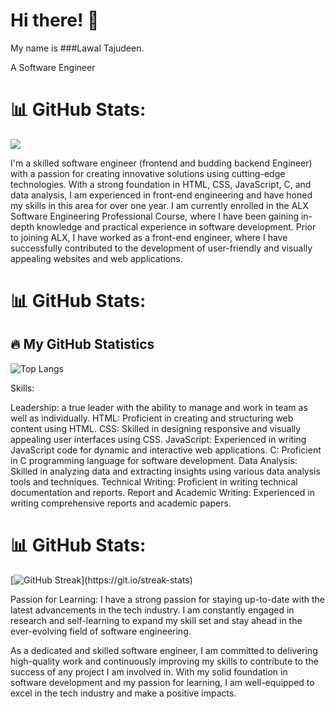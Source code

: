 <h1>Hi there! 👋</h1>

My name is ###Lawal Tajudeen.

A Software Engineer

# 📊 GitHub Stats:
![](https://komarev.com/ghpvc/?username=lawalTheWest&color=blue)
<!--
![]( https: //github-readme-stats.vercel. app/api?username=lawalTheWest &theme=dark&hide_border=false&include_all_commits= false&count_private=false)<br/>
-->
I'm a skilled software engineer (frontend and budding backend Engineer) with a passion for creating innovative solutions using cutting-edge technologies. 
With a strong foundation in HTML, CSS, JavaScript, C, and data analysis, I am experienced in front-end engineering and have honed my skills in this area for over one year.
I am currently enrolled in the ALX Software Engineering Professional Course, where I have been gaining in-depth knowledge and practical experience in software development. 
Prior to joining ALX, I have worked as a front-end engineer, where I have successfully contributed to the development of user-friendly and visually appealing websites and web applications.

# 📊 GitHub Stats:
## :fire: My GitHub Statistics 

![Top Langs](https://github-readme-stats.vercel.app/api/top-langs/?username=lawalTheWest&layout=compact&theme=vision-friendly-dark&align="left"&height='70px')

<!--
![](https: //github -readme-streak-stats. herokuapp.com/? user=lawalTheWest  &theme=dark&hide_border=false)<br/>
-->
Skills:

Leadership: a true leader with the ability to manage and work in team as well as individually.
HTML: Proficient in creating and structuring web content using HTML.
CSS: Skilled in designing responsive and visually appealing user interfaces using CSS.
JavaScript: Experienced in writing JavaScript code for dynamic and interactive web applications.
C: Proficient in C programming language for software development.
Data Analysis: Skilled in analyzing data and extracting insights using various data analysis tools and techniques.
Technical Writing: Proficient in writing technical documentation and reports.
Report and Academic Writing: Experienced in writing comprehensive reports and academic papers.

# 📊 GitHub Stats:
[![GitHub Streak](https://github-readme-streak-stats.herokuapp.com?user=lawalTheWest&theme=vision-friendly-dark&height='70px')](https://git.io/streak-stats)
<!--
![](https:// github-readme-stats.vercel. app/api/top-langs/?username= lawalTheWest &theme=dark&hide_border=fals e&include_all_commits=false&count_private=false&layout= compact)
-->
Passion for Learning:
I have a strong passion for staying up-to-date with the latest advancements in the tech industry. 
I am constantly engaged in research and self-learning to expand my skill set and stay ahead in the ever-evolving field of software engineering.

As a dedicated and skilled software engineer, I am committed to delivering high-quality work and continuously improving my skills to contribute to the success of any project I am involved in. 
With my solid foundation in software development and my passion for learning, I am well-equipped to excel in the tech industry and make a positive impacts.
<!--
**lawalTheWest/LawalTheWest** is a ✨ _special_ ✨ repository because its `README.md` (this file) appears on your GitHub profile.

Here are some ideas to get you started:

- 🔭 I’m currently working on ...
- 🌱 I’m currently learning ...
- 👯 I’m looking to collaborate on ...
- 🤔 I’m looking for help with ...
- 💬 Ask me about ...
- 📫 How to reach me: ...
- 😄 Pronouns: ...
- ⚡ Fun fact: ...
-->

